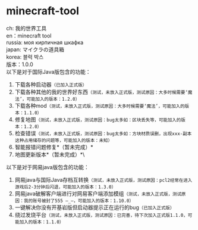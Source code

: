 # minecraft-tool
ch: 我的世界工具\
en：minecraft tool\
russia: моя кирпичная шкафка\
japan: マイクラの道具箱\
korea: 블럭 박스\
版本：1.0.0\
以下是对于国际Java版包含的功能：
1. 下载各种启动器`（已加入正式版）`
2. 下载各种其他的我的世界好东西`（测试，未放入正式版，测试原因：大多时候需要‘魔法’，可能加入的版本：1.2.0）`
3. 下载各种mod`（测试，未放入正式版，测试原因：大多时候需要‘魔法’，可能加入的版本：1.1.0）`
4. 修复地图`（测试，未放入正式版，测试原因：bug太多如：区块丢失等，可能加入的版本：1.2.0）`
5. 检查错误`（测试，未放入正式版，测试原因：bug太多如：方块材质误删，出现xxx-副本这种占用储存的问题等，可能加入的版本：未知）`
6. 智能报错问题修复*（暂未完成）*
7. 地图更新版本*（暂未完成）*\

以下是对于网易java版包含的功能：
1. 网易java与国际Java存档互转换`（测试，未放入正式版，测试原因：pcl2经常在进入游戏后2-3分钟后闪退，可能加入的版本：1.3.0）`
2. 网易java破解客户端进行对网易客户端添加模组`（测试，未放入正式版，测试原因：我的账号被封了555 —_—，可能加入的版本：1.10.0）`
3. 一键解决你没有开基岩版但启动器提示正在运行的bug`（已加入正式版）`
4. 绕过发烧平台`（测试，未放入正式版，测试原因：已完善，待下次加入正式版1.1.0，可能加入的版本：1.1.0）`
